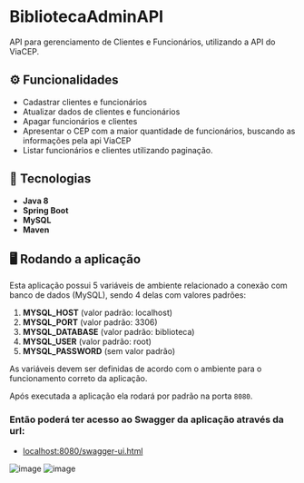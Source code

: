 # BibliotecaAdminAPI
API para gerenciamento de Clientes e Funcionários, utilizando a API do ViaCEP.

## ⚙ Funcionalidades
- Cadastrar clientes e funcionários
- Atualizar dados de clientes e funcionários
- Apagar funcionários e clientes
- Apresentar o CEP com a maior quantidade de funcionários, buscando as informações pela api ViaCEP
- Listar funcionários e clientes utilizando paginação.

## 🚀 Tecnologias
- **Java 8**
- **Spring Boot**
- **MySQL**
- **Maven**

## 🖥 Rodando a aplicação

Esta aplicação possui 5 variáveis de ambiente relacionado a conexão com banco de dados (MySQL), sendo 4 delas com valores padrões:
1. **MYSQL_HOST** (valor padrão: localhost)
2. **MYSQL_PORT** (valor padrão: 3306)
3. **MYSQL_DATABASE** (valor padrão: biblioteca)
4. **MYSQL_USER** (valor padrão: root)
5. **MYSQL_PASSWORD** (sem valor padrão)

As variáveis devem ser definidas de acordo com o ambiente para o funcionamento correto da aplicação.

Após executada a aplicação ela rodará por padrão na porta `8080`. 

### Então poderá ter acesso ao Swagger da aplicação através da url:

- [localhost:8080/swagger-ui.html](http://localhost:8080/swagger-ui.html)

![image](https://user-images.githubusercontent.com/80995654/211151184-3547bd68-0e53-4868-93b4-766c7de29453.png)
![image](https://user-images.githubusercontent.com/80995654/211151166-f03b38ff-10a2-4ab1-beaa-d54e64074619.png)
